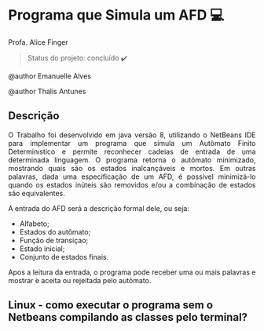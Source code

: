 # Programa  que  Simula  um  AFD :computer: 

Profa. Alice Finger

> Status do projeto: concluído :heavy_check_mark:

@author Emanuelle Alves

@author Thalis Antunes

## Descrição

<p align="justify"> O Trabalho foi desenvolvido em java versão 8, utilizando o NetBeans IDE para implementar um programa  que  simula  um  Autômato  Finito  Determinıstico e permite reconhecer cadeias de entrada de uma determinada linguagem. O programa retorna o autômato minimizado, mostrando quais são os estados inalcançáveis e mortos.
Em outras palavras, dada uma especificação de um AFD, é possível minimizá-lo quando os estados inúteis são removidos e/ou a combinação de estados são equivalentes.</p>

<p align="justify">A entrada do AFD será a descrição formal dele, ou seja:</p>

- Alfabeto;
- Estados do autômato;
- Função de transiçao;
- Estado inicial;
- Conjunto de estados finais.

<p align="justify"> Apos a leitura da entrada, o programa pode receber uma ou mais palavras e mostrar ́e aceita ou rejeitada pelo autômato.</p>

## Linux - como executar o programa sem o Netbeans compilando as classes pelo terminal?
